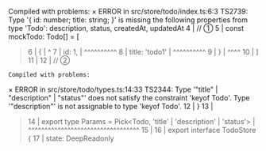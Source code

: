 Compiled with problems:
×
ERROR in src/store/todo/index.ts:6:3
TS2739: Type '{ id: number; title: string; }' is missing the following properties from type 'Todo': description, status, createdAt, updatedAt
     4 | // ①
     5 | const mockTodo: Todo[] = [
  >  6 |   {
       |   ^
  >  7 |     id: 1,
       | ^^^^^^^^^^
  >  8 |     title: 'todo1'
       | ^^^^^^^^^^
  >  9 |   }
       | ^^^^
    10 | ]
    11 |
    12 | // ②

    Compiled with problems:
×
ERROR in src/store/todo/types.ts:14:33
TS2344: Type '"title" | "description" | "status"' does not satisfy the constraint 'keyof Todo'.
  Type '"description"' is not assignable to type 'keyof Todo'.
    12 | }
    13 |
  > 14 | export type Params = Pick<Todo, 'title' | 'description' | 'status'>
       |                                 ^^^^^^^^^^^^^^^^^^^^^^^^^^^^^^^^^^
    15 |
    16 | export interface TodoStore {
    17 |   state: DeepReadonly<TodoState>